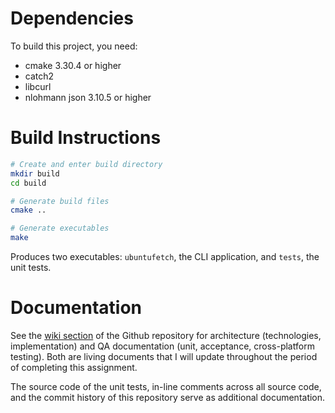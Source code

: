 # Dependencies

To build this project, you need:

- cmake 3.30.4 or higher
- catch2
- libcurl
- nlohmann json 3.10.5 or higher

# Build Instructions

```bash
# Create and enter build directory
mkdir build
cd build

# Generate build files
cmake ..

# Generate executables
make
```

Produces two executables: `ubuntufetch`, the CLI application, and `tests`, the unit tests.

# Documentation

See the [wiki section](https://github.com/jel-PDX/UbuntuFetch/wiki) of the Github repository for architecture (technologies, implementation) and QA documentation (unit, acceptance, cross-platform testing). Both are living documents that I will update throughout the period of completing this assignment.

The source code of the unit tests, in-line comments across all source code, and the commit history of this repository serve as additional documentation.
